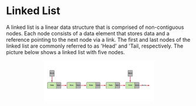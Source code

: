 # Linked List

A linked list is a linear data structure that is comprised of non-contiguous nodes. Each node consists of a data element that stores data and a reference pointing to the next node via a link. The first and last nodes of the linked list are commonly referred to as 'Head' and 'Tail, respectively. The picture below shows a linked list with five nodes.

<p align="center">
  <img src="https://github.com/sam623/python_algorithms_and_data_structures/blob/main/Linked_List/Images/Linked_List.png" width="300"/>
</p>



